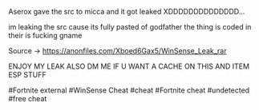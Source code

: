 Aserox gave the src to micca and it got leaked XDDDDDDDDDDDDDD...

im leaking the src cause its fully pasted of godfather the thing is coded in their is fucking gname

Source -> https://anonfiles.com/Xboed6Gax5/WinSense_Leak_rar

ENJOY MY LEAK ALSO DM ME IF U WANT A CACHE ON THIS AND ITEM ESP STUFF

#Fortnite external #WinSense Cheat #cheat #Fortnite cheat #undetected #free cheat
